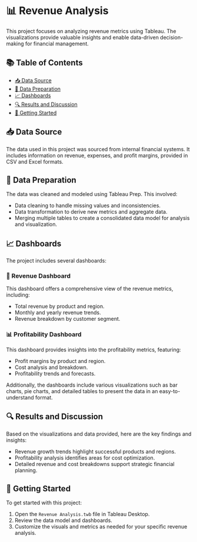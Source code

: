 # 📊 Revenue Analysis

This project focuses on analyzing revenue metrics using Tableau. The visualizations provide valuable insights and enable data-driven decision-making for financial management.

## 📚 Table of Contents
- [📥 Data Source](#-data-source-2)
- [🔄 Data Preparation](#-data-preparation-2)
- [📈 Dashboards](#-dashboards-2)
- [🔍 Results and Discussion](#-results-and-discussion-2)
- [🚀 Getting Started](#-getting-started-2)

## 📥 Data Source
The data used in this project was sourced from internal financial systems. It includes information on revenue, expenses, and profit margins, provided in CSV and Excel formats.

## 🔄 Data Preparation
The data was cleaned and modeled using Tableau Prep. This involved:
- Data cleaning to handle missing values and inconsistencies.
- Data transformation to derive new metrics and aggregate data.
- Merging multiple tables to create a consolidated data model for analysis and visualization.

## 📈 Dashboards
The project includes several dashboards:

### 💸 Revenue Dashboard
This dashboard offers a comprehensive view of the revenue metrics, including:
- Total revenue by product and region.
- Monthly and yearly revenue trends.
- Revenue breakdown by customer segment.

### 📊 Profitability Dashboard
This dashboard provides insights into the profitability metrics, featuring:
- Profit margins by product and region.
- Cost analysis and breakdown.
- Profitability trends and forecasts.

Additionally, the dashboards include various visualizations such as bar charts, pie charts, and detailed tables to present the data in an easy-to-understand format.

## 🔍 Results and Discussion
Based on the visualizations and data provided, here are the key findings and insights:
- Revenue growth trends highlight successful products and regions.
- Profitability analysis identifies areas for cost optimization.
- Detailed revenue and cost breakdowns support strategic financial planning.

## 🚀 Getting Started
To get started with this project:
1. Open the `Revenue Analysis.twb` file in Tableau Desktop.
2. Review the data model and dashboards.
3. Customize the visuals and metrics as needed for your specific revenue analysis.
